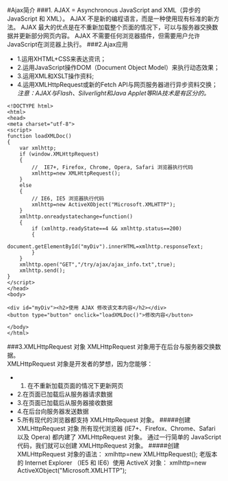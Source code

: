 #Ajax简介
###1.
AJAX = Asynchronous JavaScript and XML（异步的 JavaScript 和 XML）。
AJAX 不是新的编程语言，而是一种使用现有标准的新方法。
AJAX 最大的优点是在不重新加载整个页面的情况下，可以与服务器交换数据并更新部分网页内容。
AJAX 不需要任何浏览器插件，但需要用户允许JavaScript在浏览器上执行。
###2.Ajax应用
* 1.运用XHTML+CSS来表达资讯；
* 2.运用JavaScript操作DOM（Document Object Model）来执行动态效果；
* 3.运用XML和XSLT操作资料;
* 4.运用XMLHttpRequest或新的Fetch API与网页服务器进行异步资料交换；  
*注意：AJAX与Flash、Silverlight和Java Applet等RIA技术是有区分的。*
```
<!DOCTYPE html>
<html>
<head>
<meta charset="utf-8">
<script>
function loadXMLDoc()
{
	var xmlhttp;
	if (window.XMLHttpRequest)
	{
		//  IE7+, Firefox, Chrome, Opera, Safari 浏览器执行代码
		xmlhttp=new XMLHttpRequest();
	}
	else
	{
		// IE6, IE5 浏览器执行代码
		xmlhttp=new ActiveXObject("Microsoft.XMLHTTP");
	}
	xmlhttp.onreadystatechange=function()
	{
		if (xmlhttp.readyState==4 && xmlhttp.status==200)
		{
			document.getElementById("myDiv").innerHTML=xmlhttp.responseText;
		}
	}
	xmlhttp.open("GET","/try/ajax/ajax_info.txt",true);
	xmlhttp.send();
}
</script>
</head>
<body>

<div id="myDiv"><h2>使用 AJAX 修改该文本内容</h2></div>
<button type="button" onclick="loadXMLDoc()">修改内容</button>

</body>
</html>
```
###3.XMLHttpRequest 对象
XMLHttpRequest 对象用于在后台与服务器交换数据。  
XMLHttpRequest 对象是开发者的梦想，因为您能够：
* 1. 在不重新加载页面的情况下更新网页
* 2.在页面已加载后从服务器请求数据
* 3.在页面已加载后从服务器接收数据
* 4.在后台向服务器发送数据
* 5.所有现代的浏览器都支持 XMLHttpRequest 对象。
#####创建 XMLHttpRequest 对象
所有现代浏览器 (IE7+、Firefox、Chrome、Safari 以及 Opera) 都内建了 XMLHttpRequest 对象。
通过一行简单的 JavaScript 代码，我们就可以创建 XMLHttpRequest 对象。
#####创建 XMLHttpRequest 对象的语法：
xmlhttp=new XMLHttpRequest();
老版本的 Internet Explorer （IE5 和 IE6）使用 ActiveX 对象：
xmlhttp=new ActiveXObject("Microsoft.XMLHTTP");
